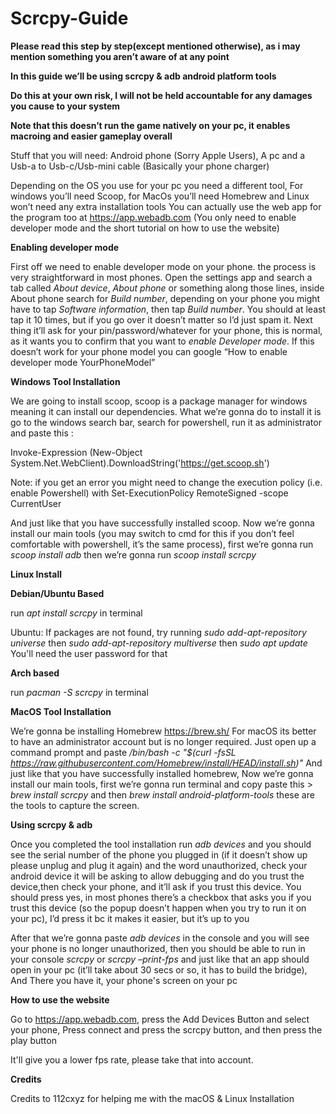 # Scrcpy-Guide

**Please read this step by step(except mentioned otherwise), as i may mention something you aren’t aware of at any point**

**In this guide we’ll be using scrcpy & adb android platform tools**

**Do this at your own risk, I will not be held accountable for any damages you cause to your system**

**Note that this doesn’t run the game natively on your pc, it enables macroing and easier gameplay overall**

Stuff that you will need: Android phone (Sorry Apple Users), A pc and a Usb-a to Usb-c/Usb-mini cable (Basically your phone charger)

Depending on the OS you use for your pc you need a different tool, For windows you’ll need Scoop, for MacOs you’ll need Homebrew and Linux won’t need any extra installation tools You can actually use the web app for the program too at https://app.webadb.com (You only need to enable developer mode and the short tutorial on how to use the website)


**Enabling developer mode**

First off we need to enable developer mode on your phone. the process is very straightforward in most phones.
Open the settings app and search a tab called *About device*, *About phone* or something along those lines, inside About phone search for *Build number*, depending on your phone you might have to tap *Software information*, then tap *Build number*. You should at least tap it 10 times, but if you go over it doesn’t matter so I’d just spam it. Next thing it’ll ask for your pin/password/whatever for your phone, this is normal, as it wants you to confirm that you want to *enable Developer mode*.
If this doesn’t work for your phone model you can google “How to enable developer mode YourPhoneModel”


**Windows Tool Installation**

We are going to install scoop, scoop is a package manager for windows meaning it can install our dependencies.
What we’re gonna do to install it is go to the windows search bar, search for powershell, run it as administrator and paste this :

Invoke-Expression (New-Object System.Net.WebClient).DownloadString('https://get.scoop.sh')


Note: if you get an error you might need to change the execution policy (i.e. enable Powershell) with
Set-ExecutionPolicy RemoteSigned -scope CurrentUser

And just like that you have successfully installed scoop. Now we’re gonna install our main tools (you may switch to cmd for this if you don’t feel comfortable with powershell, it’s the same process), first we’re gonna run *scoop install adb* then we’re gonna run *scoop install scrcpy*


**Linux Install**

**Debian/Ubuntu Based**

run *apt install scrcpy* in terminal

Ubuntu:
If packages are not found, try running *sudo add-apt-repository universe* then *sudo add-apt-repository multiverse* then *sudo apt update*
You'll need the user password for that

**Arch based**

run *pacman -S scrcpy* in terminal


**MacOS Tool Installation**

We’re gonna be installing Homebrew https://brew.sh/
For macOS its better to have an administrator account but is no longer required. Just open up a command prompt and paste */bin/bash -c "$(curl -fsSL https://raw.githubusercontent.com/Homebrew/install/HEAD/install.sh)"*
And just like that you have successfully installed homebrew, Now we’re gonna install our main tools, first we’re gonna run terminal and copy paste this > *brew install scrcpy* and then *brew install android-platform-tools*  these are the tools to capture the screen.


**Using scrcpy & adb**

Once you completed the tool installation run *adb devices* and you should see the serial number of the phone you plugged in (if it doesn’t show up please unplug and plug it again) and the word unauthorized, check your android device it will be asking to allow debugging and do you trust the device,then check your phone, and it’ll ask if you trust this device. You should press yes, in most phones there’s a checkbox that asks you if you trust this device (so the popup doesn’t happen when you try to run it on your pc), I’d press it bc it makes it easier, but it’s up to you

After that we’re gonna paste *adb devices* in the console and you will see your phone is no longer unauthorized, then you should be able to run in your console *scrcpy* or *scrcpy –print-fps* and just like that an app should open in your pc (it’ll take about 30 secs or so, it has to build the bridge), And There you have it, your phone's screen on your pc


**How to use the website**

Go to https://app.webadb.com, press the Add Devices Button and select your phone, Press connect and press the scrcpy button, and then press the play button

It'll give you a lower fps rate, please take that into account.

**Credits**

Credits to 112cxyz for helping me with the macOS & Linux Installation
